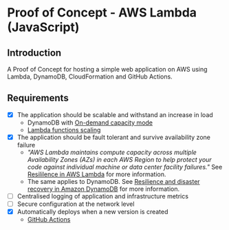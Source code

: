 # Proof of Concept - AWS Lambda (JavaScript)

## Introduction

A Proof of Concept for hosting a simple web application on AWS using Lambda, DynamoDB, CloudFormation and GitHub Actions.

## Requirements

- [x] The application should be scalable and withstand an increase in load
  - DynamoDB with [On-demand capacity mode](https://docs.aws.amazon.com/amazondynamodb/latest/developerguide/HowItWorks.ReadWriteCapacityMode.html)
  - [Lambda functions scaling](https://docs.aws.amazon.com/lambda/latest/dg/lambda-concurrency.html)
- [x] The application should be fault tolerant and survive availability zone failure
  - _"AWS Lambda maintains compute capacity across multiple Availability Zones (AZs) in each AWS Region to help protect your code against individual machine or data center facility failures."_ See [Resililence in AWS Lambda](https://docs.aws.amazon.com/lambda/latest/dg/security-resilience.html) for more information.
  - The same applies to DynamoDB. See [Resilience and disaster recovery in Amazon DynamoDB](https://docs.aws.amazon.com/amazondynamodb/latest/developerguide/disaster-recovery-resiliency.html) for more information.
- [ ] Centralised logging of application and infrastructure metrics
- [ ] Secure configuration at the network level
- [x] Automatically deploys when a new version is created
  - [GitHub Actions](https://github.com/svejnohatomas/poc-aws-lambda-js/blob/master/.github/workflows/development.yaml)
